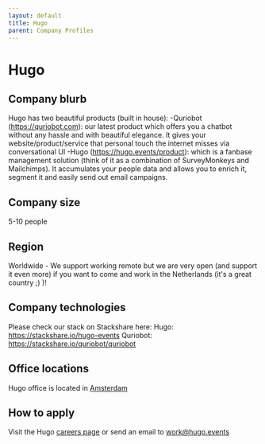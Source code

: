 ```yaml
---
layout: default
title: Hugo
parent: Company Profiles
---
```


# Hugo

## Company blurb

Hugo has two beautiful products (built in house):
-Quriobot (https://quriobot.com): our latest product which offers you a chatbot without any hassle and with beautiful elegance. It gives your website/product/service that personal touch the internet misses via conversational UI 
-Hugo (https://hugo.events/product): which is a fanbase management solution (think of it as a combination of SurveyMonkeys and Mailchimps). It accumulates your people data and allows you to enrich it, segment it and easily send out email campaigns.

## Company size
5-10 people 

## Region
Worldwide - We support working remote but we are very open (and support it even more) if you want to come and work in the Netherlands (it's a great country ;) )! 

## Company technologies
Please check our stack on Stackshare here:
Hugo: https://stackshare.io/hugo-events
Quriobot: https://stackshare.io/quriobot/quriobot

## Office locations

Hugo office is located in [Amsterdam](https://www.google.co.uk/maps/place/Keienbergweg+97,+1101+GG+Amsterdam,+Netherlands)

## How to apply

Visit the Hugo [careers page](http://hugo.events/careers) or send an email to work@hugo.events
